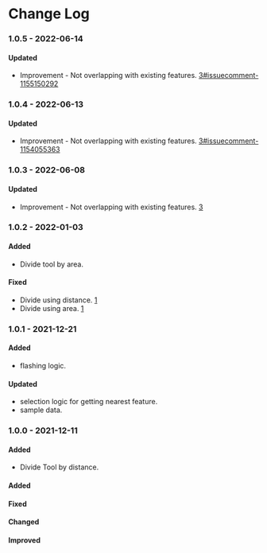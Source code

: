 # Change Log

### 1.0.5 - 2022-06-14

#### Updated

-   Improvement - Not overlapping with existing features. [3#issuecomment-1155150292](https://github.com/3DGISKing/QGISEditTools/issues/3#issuecomment-1155150292)

### 1.0.4 - 2022-06-13

#### Updated

-   Improvement - Not overlapping with existing features. [3#issuecomment-1154055363](https://github.com/3DGISKing/QGISEditTools/issues/3#issuecomment-1154055363) 

### 1.0.3 - 2022-06-08

#### Updated

-   Improvement - Not overlapping with existing features. [3](https://github.com/3DGISKing/QGISEditTools/issues/3) 

### 1.0.2 - 2022-01-03

#### Added

-   Divide tool by area. 

#### Fixed

-   Divide using distance. [1](https://github.com/3DGISKing/QGISEditTools/issues/1)
-   Divide using area. [1](https://github.com/3DGISKing/QGISEditTools/issues/2)

### 1.0.1 - 2021-12-21

#### Added
-   flashing logic. 

#### Updated

-   selection logic for getting nearest feature.
-   sample data.


### 1.0.0 - 2021-12-11

#### Added

-   Divide Tool by distance.

#### Added

#### Fixed

#### Changed

#### Improved
